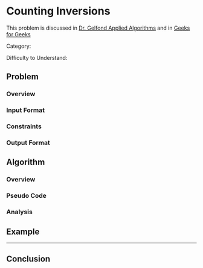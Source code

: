 # Counting Inversions

This problem is discussed in [Dr. Gelfond Applied Algorithms](http://redwood.cs.ttu.edu/~mgelfond/FALL-2012/slides.pdf) and in [Geeks for Geeks](http://www.geeksforgeeks.org/counting-inversions/)


Category:

Difficulty to Understand:

## Problem

### Overview


### Input Format

### Constraints

### Output Format

## Algorithm
### Overview


### Pseudo Code


### Analysis

## Example

----

## Conclusion
